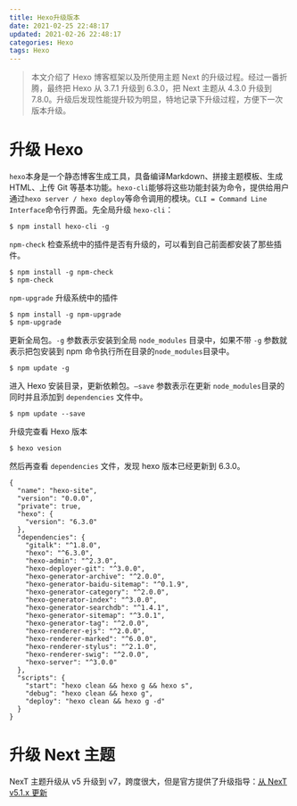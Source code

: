 ```yaml
---
title: Hexo升级版本
date: 2021-02-25 22:48:17
updated: 2021-02-26 22:48:17
categories: Hexo
tags: Hexo
---
```


> 本文介绍了 Hexo 博客框架以及所使用主题 Next 的升级过程。经过一番折腾，最终把 Hexo 从 3.7.1 升级到 6.3.0，把 Next 主题从 4.3.0 升级到 7.8.0。升级后发现性能提升较为明显，特地记录下升级过程，方便下一次版本升级。

# 升级 Hexo

`hexo`本身是一个静态博客生成工具，具备编译Markdown、拼接主题模板、生成 HTML、上传 Git 等基本功能。`hexo-cli`能够将这些功能封装为命令，提供给用户通过`hexo server / hexo deploy`等命令调用的模块。`CLI = Command Line Interface`命令行界面。先全局升级 `hexo-cli`：

```shell
$ npm install hexo-cli -g
```

`npm-check` 检查系统中的插件是否有升级的，可以看到自己前面都安装了那些插件。

```shell
$ npm install -g npm-check
$ npm-check
```

`npm-upgrade` 升级系统中的插件

```shell
$ npm install -g npm-upgrade
$ npm-upgrade
```

更新全局包。`-g` 参数表示安装到全局 `node_modules` 目录中，如果不带 `-g` 参数就表示把包安装到 npm 命令执行所在目录的`node_modules`目录中。

```shell
$ npm update -g
```

进入 Hexo 安装目录，更新依赖包。`—save` 参数表示在更新 `node_modules`目录的同时并且添加到 `dependencies` 文件中。

```shell
$ npm update --save
```

升级完查看 Hexo 版本

```shell
$ hexo vesion
```

然后再查看 `dependencies` 文件，发现 hexo 版本已经更新到 6.3.0。

```
{
  "name": "hexo-site",
  "version": "0.0.0",
  "private": true,
  "hexo": {
    "version": "6.3.0"
  },
  "dependencies": {
    "gitalk": "^1.8.0",
    "hexo": "^6.3.0",
    "hexo-admin": "^2.3.0",
    "hexo-deployer-git": "^3.0.0",
    "hexo-generator-archive": "^2.0.0",
    "hexo-generator-baidu-sitemap": "^0.1.9",
    "hexo-generator-category": "^2.0.0",
    "hexo-generator-index": "^3.0.0",
    "hexo-generator-searchdb": "^1.4.1",
    "hexo-generator-sitemap": "^3.0.1",
    "hexo-generator-tag": "^2.0.0",
    "hexo-renderer-ejs": "^2.0.0",
    "hexo-renderer-marked": "^6.0.0",
    "hexo-renderer-stylus": "^2.1.0",
    "hexo-renderer-swig": "^2.0.0",
    "hexo-server": "^3.0.0"
  },
  "scripts": {
    "start": "hexo clean && hexo g && hexo s",
    "debug": "hexo clean && hexo g",
    "deploy": "hexo clean && hexo g -d"
  }
}
```

# 升级 Next 主题

 NexT 主题升级从 v5 升级到 v7，跨度很大，但是官方提供了升级指导：[从 NexT v5.1.x 更新](https://github.com/theme-next/hexo-theme-next/blob/master/docs/zh-CN/UPDATE-FROM-5.1.X.md)